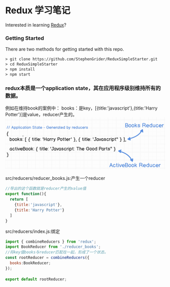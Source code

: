 # Redux 学习笔记

Interested in learning [Redux](https://www.udemy.com/react-redux/)?

### Getting Started

There are two methods for getting started with this repo.
```
> git clone https://github.com/StephenGrider/ReduxSimpleStarter.git
> cd ReduxSimpleStarter
> npm install
> npm start
```

### redux本质是一个application state，其在应用程序级别维持所有的数据。

例如在维持book的案例中：
books：是key，[{title:'javascript'},{title:'Harry Potter'}]是value，reducer产生的。
![image](https://github.com/dreamerjackson/ReduxSimpleStarter/blob/part9-reduxStart/images/bookredux.png)

src/reducers/reducer_books.js:产生一个reducer
```js
//导出的这个函数就是reducer产生的value值
export function(){
  return [
    {title:'javascript'},
    {title:'Harry Potter'}  
  ]
}

```




src/reducers/index.js:绑定

```js
import { combineReducers } from 'redux';
import BookReducer from './reducer_books';
//将key值books与reducer匹配在一起，形成了一个状态。
const rootReducer = combineReducers({
  books:BookReducer;
});

export default rootReducer;
```
